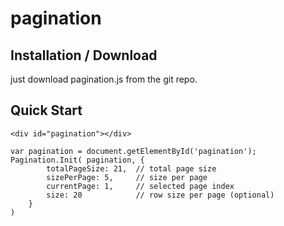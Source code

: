 # pagination


Installation / Download
-----------------------
just download pagination.js from the git repo.


Quick Start
------------

```
<div id="pagination"></div>
```

```
var pagination = document.getElementById('pagination');
Pagination.Init( pagination, {
        totalPageSize: 21,  // total page size 
        sizePerPage: 5,     // size per page
        currentPage: 1,     // selected page index
        size: 20            // row size per page (optional)
    }
)
```